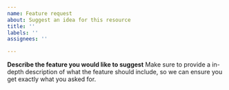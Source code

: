 ```yaml
---
name: Feature request
about: Suggest an idea for this resource
title: ''
labels: ''
assignees: ''

---
```


**Describe the feature you would like to suggest**
Make sure to provide a in-depth description of what the feature should include, so we can ensure you get exactly what you asked for.
